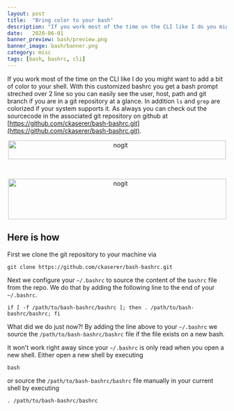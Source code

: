 ```yaml
---
layout: post
title:  "Bring color to your bash"
description: "If you work most of the time on the CLI like I do you might want to add a bit of color to your shell."
date:   2020-06-01
banner_preview: bash/preview.png
banner_image: bash/banner.png
category: misc
tags: [bash, bashrc, cli]
---
```


If you work most of the time on the CLI like I do you might want to add a bit of color to your shell. With this customized bashrc you get a bash prompt streched over 2 line so you can easily see the user, host, path and git branch if you are in a git repository at a glance. In addition `ls` and `grep` are colorized if your system supports it. As always you can check out the sourcecode in the associated git repository on github at [https://github.com/ckaserer/bash-bashrc.git](https://github.com/ckaserer/bash-bashrc.git).

<p align="center">
<img alt="nogit" src="../../../../assets/images/2020_06_01_bashrc/git.png" style="height: 43px !important; width: 500px !important;">
</p>

<br>

<p align="center">
<img alt="nogit" src="../../../../assets/images/2020_06_01_bashrc/no-git.png" style="height: 93px !important; width: 501px !important;">
</p>


## Here is how

First we clone the git repository to your machine via

```
git clone https://github.com/ckaserer/bash-bashrc.git
```

Next we configure your `~/.bashrc` to source the content of the `bashrc` file from the repo. We do that by adding the following line to the end of your `~/.bashrc`.

```
if [ -f /path/to/bash-bashrc/bashrc ]; then . /path/to/bash-bashrc/bashrc; fi
```

What did we do just now?! By adding the line above to your `~/.bashrc`  we source the `/path/to/bash-bashrc/bashrc` file if the file exists on a new bash.

It won't work right away since your `~/.bashrc` is only read when you open a new shell. Either open a new shell by executing 

```
bash
``` 

or source the `/path/to/bash-bashrc/bashrc` file manually in your current shell by executing

```
. /path/to/bash-bashrc/bashrc
```
